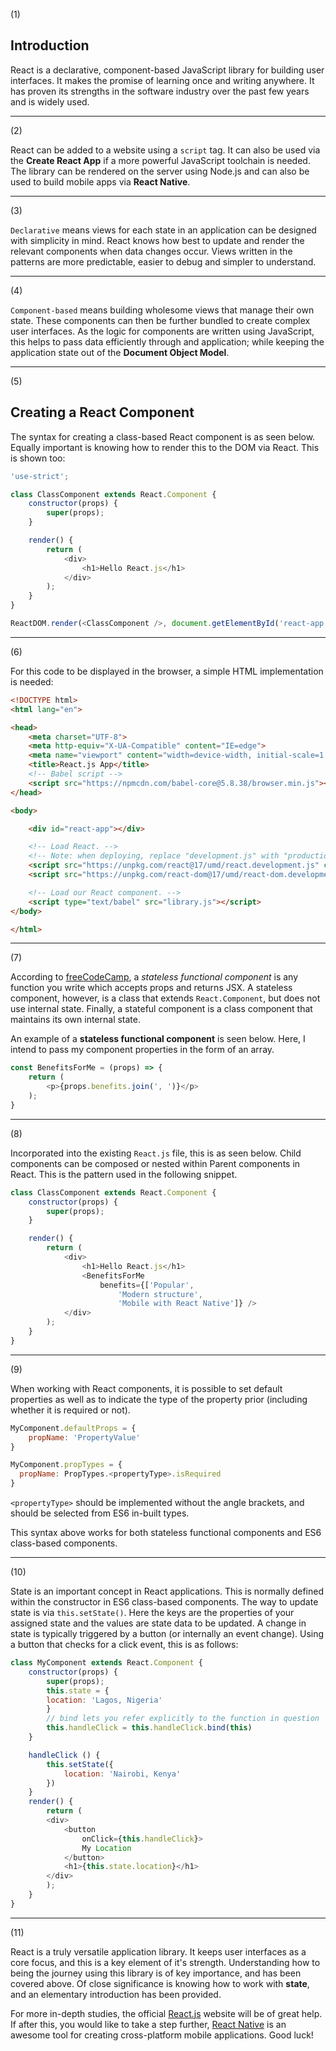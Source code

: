 (1)

## Introduction

React is a declarative, component-based JavaScript library for building user interfaces. It makes the promise of learning once and writing anywhere. It has proven its strengths in the software industry over the past few years and is widely used.

---

(2)

React can be added to a website using a `script` tag. It can also be used via the **Create React App** if a more powerful JavaScript toolchain is needed. The library can be rendered on the server using Node.js and can also be used to build mobile apps via **React Native**.

---

(3)

`Declarative` means views for each state in an application can be designed with simplicity in mind. React knows how best to update and render the relevant components when data changes occur. Views written in the patterns are more predictable, easier to debug and simpler to understand.

---

(4)

`Component-based` means building wholesome views that manage their own state. These components can then be further bundled to create complex user interfaces. As the logic for components are written using JavaScript, this helps to pass data efficiently through and application; while keeping the application state out of the **Document Object Model**.

---

(5)

## Creating a React Component

The syntax for creating a class-based React component is as seen below. Equally important is knowing how to render this to the DOM via React. This is shown too:

```js
'use-strict';

class ClassComponent extends React.Component {
    constructor(props) {
        super(props);
    }

    render() {
        return (
            <div>
                <h1>Hello React.js</h1>
            </div>
        );
    }
}

ReactDOM.render(<ClassComponent />, document.getElementById('react-app'));
```

---

(6)

For this code to be displayed in the browser, a simple HTML implementation is needed:

```html
<!DOCTYPE html>
<html lang="en">

<head>
    <meta charset="UTF-8">
    <meta http-equiv="X-UA-Compatible" content="IE=edge">
    <meta name="viewport" content="width=device-width, initial-scale=1.0">
    <title>React.js App</title>
    <!-- Babel script -->
    <script src="https://npmcdn.com/babel-core@5.8.38/browser.min.js"></script>
</head>

<body>

    <div id="react-app"></div>

    <!-- Load React. -->
    <!-- Note: when deploying, replace "development.js" with "production.min.js". -->
    <script src="https://unpkg.com/react@17/umd/react.development.js" crossorigin></script>
    <script src="https://unpkg.com/react-dom@17/umd/react-dom.development.js" crossorigin></script>

    <!-- Load our React component. -->
    <script type="text/babel" src="library.js"></script>
</body>

</html>
```

---

(7)

According to [freeCodeCamp](https://www.freecodecamp.org/learn/front-end-libraries/#react), a _stateless functional component_ is any function you write which accepts props and returns JSX. A stateless component, however, is a class that extends `React.Component`, but does not use internal state. Finally, a stateful component is a class component that maintains its own internal state.

An example of a **stateless functional component** is seen below. Here, I intend to pass my component properties in the form of an array.

```js
const BenefitsForMe = (props) => {
    return (
        <p>{props.benefits.join(', ')}</p>
    );
}
```

---

(8)

Incorporated into the existing `React.js` file, this is as seen below. Child components can be composed or nested within Parent components in React. This is the pattern used in the following snippet.

```js
class ClassComponent extends React.Component {
    constructor(props) {
        super(props);
    }

    render() {
        return (
            <div>
                <h1>Hello React.js</h1>
                <BenefitsForMe 
                    benefits={['Popular', 
                        'Modern structure', 
                        'Mobile with React Native']} />
            </div>
        );
    }
}
```

---

(9)

When working with React components, it is possible to set default properties as well as to indicate the type of the property prior (including whether it is required or not).

```js
MyComponent.defaultProps = {
    propName: 'PropertyValue'
}

MyComponent.propTypes = {
  propName: PropTypes.<propertyType>.isRequired
}
```

`<propertyType>` should be implemented without the angle brackets, and should be selected from ES6 in-built types.

This syntax above works for both stateless functional components and ES6 class-based components.

---

(10)

State is an important concept in React applications. This is normally defined within the constructor in ES6 class-based components. The way to update state is via `this.setState()`. Here the keys are the properties of your assigned state and the values are state data to be updated. A change in state is typically triggered by a button (or internally an event change). Using a button that checks for a click event, this is as follows:

```js
class MyComponent extends React.Component {
    constructor(props) {
        super(props);
        this.state = {
        location: 'Lagos, Nigeria'
        }
        // bind lets you refer explicitly to the function in question
        this.handleClick = this.handleClick.bind(this)
    }

    handleClick () {
        this.setState({
            location: 'Nairobi, Kenya'
        })
    }
    render() {
        return (
        <div>
            <button 
                onClick={this.handleClick}>
                My Location
            </button>
            <h1>{this.state.location}</h1>
        </div>
        );
    }
}
```

---

(11)

React is a truly versatile application library. It keeps user interfaces as a core focus, and this is a key element of it's strength. Understanding how to being the journey using this library is of key importance, and has been covered above. Of close significance is knowing how to work with **state**, and an elementary introduction has been provided.

For more in-depth studies, the official [React.js](https://reactjs.org/) website will be of great help. If after this, you would like to take a step further, [React Native](https://reactnative.dev/) is an awesome tool for creating cross-platform mobile applications. Good luck!